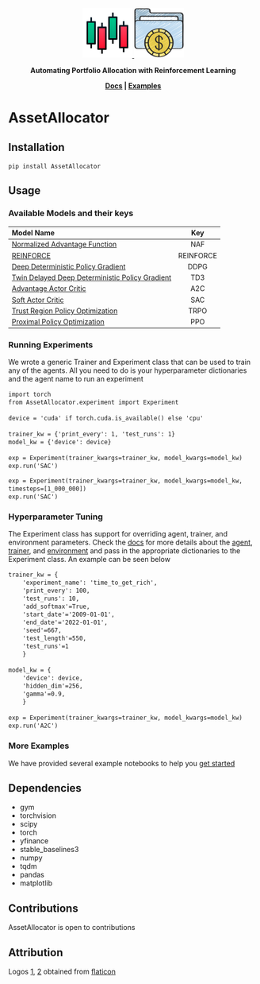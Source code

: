 <a href="#link_to_final_report">
<p align="center">
<img height=100 src="https://raw.githubusercontent.com/Eloyjaws/AssetAllocator/master/images/candlestick.png" />
<img height=100 src="https://raw.githubusercontent.com/Eloyjaws/AssetAllocator/master/images/portfolio.png" />

</p></a>
<p align="center">
  <strong>Automating Portfolio Allocation with Reinforcement Learning</strong>
</p>

<p align="center">
  <strong><a href="https://eloyjaws.github.io/AssetAllocator/docs/">Docs</a>  | 
  <a href="https://github.com/Eloyjaws/AssetAllocator/tree/master/examples">Examples</a></strong>
</p>

# AssetAllocator

## Installation

```
pip install AssetAllocator
```

## Usage


### Available Models and their keys
| Model Name              |      Key          |
| :-------------------- | :-----------------------: |
| [Normalized Advantage Function](https://arxiv.org/abs/1906.04594)     |      NAF           |
| [REINFORCE](https://proceedings.neurips.cc/paper/1999/file/464d828b85b0bed98e80ade0a5c43b0f-Paper.pdf)  |     REINFORCE     |
| [Deep Deterministic Policy Gradient](https://arxiv.org/abs/1509.02971)      |  DDPG     |
| [Twin Delayed Deep Deterministic Policy Gradient](https://arxiv.org/abs/1802.09477)    |   TD3        |
| [Advantage Actor Critic](https://arxiv.org/abs/1802.09477)        |   A2C        |
| [Soft Actor Critic](https://arxiv.org/abs/1802.09477)      |   SAC        |
| [Trust Region Policy Optimization](https://arxiv.org/abs/1502.05477)        |   TRPO           |
| [Proximal Policy Optimization](https://arxiv.org/abs/1707.06347)        | PPO     |


### Running Experiments

We wrote a generic Trainer and Experiment class that can be used to train any of the agents. All you need to do is your hyperparameter dictionaries and the agent name to run an experiment

```
import torch
from AssetAllocator.experiment import Experiment

device = 'cuda' if torch.cuda.is_available() else 'cpu'

trainer_kw = {'print_every': 1, 'test_runs': 1}
model_kw = {'device': device}

exp = Experiment(trainer_kwargs=trainer_kw, model_kwargs=model_kw)
exp.run('SAC')
```

```
exp = Experiment(trainer_kwargs=trainer_kw, model_kwargs=model_kw, timesteps=[1_000_000])
exp.run('SAC')
```

### Hyperparameter Tuning
The Experiment class has support for overriding agent, trainer, and environment parameters. Check the [docs](https://eloyjaws.github.io/AssetAllocator/) for more details about the [agent](https://eloyjaws.github.io/AssetAllocator/algorithms/index.html), [trainer](https://eloyjaws.github.io/AssetAllocator/trainer.html), and [environment](https://eloyjaws.github.io/AssetAllocator/environments/PortfolioGym.html) and pass in the appropriate dictionaries to the Experiment class. An example can be seen below

```
trainer_kw = {
    'experiment_name': 'time_to_get_rich', 
    'print_every': 100, 
    'test_runs': 10, 
    'add_softmax'=True, 
    'start_date'='2009-01-01', 
    'end_date'='2022-01-01', 
    'seed'=667, 
    'test_length'=550,
    'test_runs'=1
    }

model_kw = {
    'device': device,
    'hidden_dim'=256, 
    'gamma'=0.9,
    }

exp = Experiment(trainer_kwargs=trainer_kw, model_kwargs=model_kw)
exp.run('A2C')
```

### More Examples
We have provided several example notebooks to help you [get started](https://github.com/Eloyjaws/AssetAllocator/tree/master/examples)

## Dependencies
- gym
- torchvision
- scipy
- torch
- yfinance
- stable_baselines3
- numpy
- tqdm
- pandas
- matplotlib

## Contributions
AssetAllocator is open to contributions

## Attribution
Logos [1](https://www.flaticon.com/premium-icon/candlestick_2207346), [2](https://www.flaticon.com/premium-icon/portfolio_3345142) obtained from [flaticon](https://www.flaticon.com)
